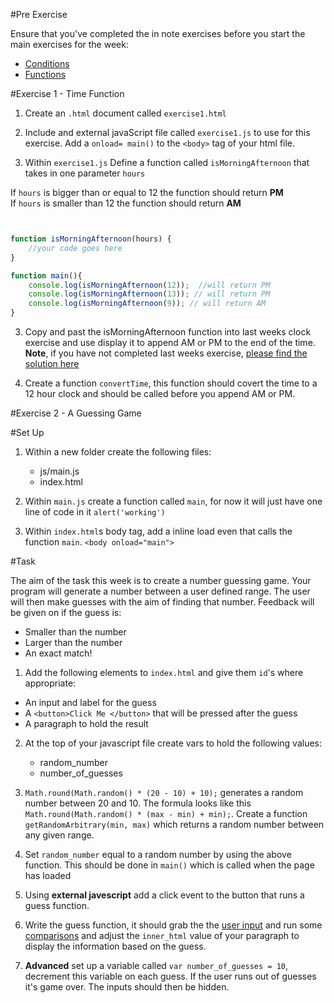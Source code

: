 #Pre Exercise 

Ensure that you've completed the in note exercises before you start the main exercises for the week:

- [Conditions](https://sirus21.gitbooks.io/cda401/content/sessions/session3/conditional_statements.html)
- [Functions](https://sirus21.gitbooks.io/cda401/content/sessions/session3/functions.html)	




#Exercise 1 - Time Function
1) Create an `.html` document called `exercise1.html`

2) Include and external javaScript file called `exercise1.js` to use for this exercise. Add a `onload= main()` to the `<body>` tag of your html file. 


2) Within `exercise1.js` Define a function called `isMorningAfternoon` that takes in one parameter `hours` 

If `hours` is bigger than or equal to 12  the function should return **PM**    
If `hours` is smaller than 12 the function should return **AM**


```javascript


function isMorningAfternoon(hours) {
	//your code goes here
}

function main(){
	console.log(isMorningAfternoon(12));  //will return PM
	console.log(isMorningAfternoon(13)); // will return PM
	console.log(isMorningAfternoon(9)); // will return AM 
}
```

3) Copy and past the isMorningAfternoon function into last weeks clock exercise and use display it to append AM or PM to the end of the time.
**Note**, if you have not completed last weeks exercise, [please find the solution here](https://github.com/sirus21/Internet_technology/tree/master/session13_solution)
 


4) Create a function `convertTime`, this function should covert the time to a 12 hour clock and should be called before you append AM or PM.


#Exercise 2  - A Guessing Game



#Set Up 

1) Within a new folder create the following files:

	- js/main.js 
	- index.html
2) Within `main.js` create a function called `main`, for now it will just have one line of code in it `alert('working')`

3) Within `index.html`s body tag, add a inline load even that calls the function `main`.   `<body onload="main">`

#Task 

The aim of the task this week is to create a number guessing game. Your program will generate a number between a user defined range. The user will then make guesses with the aim of finding that number. Feedback will be given on if the guess is:

- Smaller than the number
- Larger than the number 
- An exact match! 

1) Add the following elements to `index.html` and give them `id`'s where appropriate:


- An input and label for the guess 
- A `<button>Click Me </button>` that will be pressed after the guess 
- A paragraph to hold the result 


2) At the top of your javascript file create vars to hold the following values: 
	
	- random_number 
	- number_of_guesses
	
3) `Math.round(Math.random() * (20 - 10) + 10);`  generates a random number between 20 and 10. The formula looks like this `Math.round(Math.random() * (max - min) + min);`.  Create a function `getRandomArbitrary(min, max)` which returns a random number between any given range.  


4) Set `random_number` equal to a random number by using the above function. This should be done in `main()` which is called when the page has loaded
 
5) Using **external javescript** add a click event to the button that runs a guess function. 

6) Write the guess function, it should grab the the [user input](notes.md#accessing-the-dom) and run some [comparisons](notes.md/#conditional-statements) and adjust the `inner_html` value of your paragraph to display the information based on the guess. 

7) **Advanced** set up a variable called `var number_of_guesses = 10`, decrement this variable on each guess. If the user runs out of guesses it's game over. The inputs should then be hidden. 



